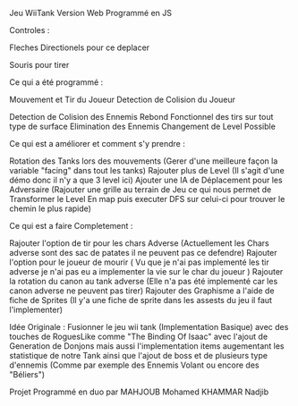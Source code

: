 Jeu WiiTank Version Web Programmé en JS

Controles : 

Fleches Directionels pour ce deplacer

Souris pour tirer 

Ce qui a été programmé : 

Mouvement et Tir du Joueur 
Detection de Colision du Joueur

Detection de Colision des Ennemis 
Rebond Fonctionnel des tirs sur tout type de surface 
Elimination des Ennemis
Changement de Level Possible

Ce qui est a améliorer et comment s'y prendre :

Rotation des Tanks lors des mouvements (Gerer d'une meilleure façon la variable "facing" dans tout les tanks)
Rajouter plus de Level (Il s'agit d'une démo donc il n'y a que 3 level ici)
Ajouter une IA de Déplacement pour les Adversaire (Rajouter une grille au terrain de Jeu ce qui nous permet de Transformer le Level En map puis executer DFS sur celui-ci pour trouver le chemin le plus rapide)

Ce qui est a faire Completement : 

Rajouter l'option de tir pour les chars Adverse (Actuellement les Chars adverse sont des sac de patates il ne peuvent pas ce defendre)
Rajouter l'option pour le joueur de mourir ( Vu que je n'ai pas implementé les tir adverse je n'ai pas eu a implementer la vie sur le char du joueur ) 
Rajouter la rotation du canon au tank adverse (Elle n'a pas été implementé car les canon adverse ne peuvent pas tirer)
Rajouter des Graphisme a l'aide de fiche de Sprites (Il y'a une fiche de sprite dans les assests du jeu il faut l'implementer) 

Idée Originale :
Fusionner le jeu wii tank (Implementation Basique) avec des touches de RoguesLike comme "The Binding Of Isaac" avec l'ajout de Generation de Donjons mais aussi l'implementation items augementant les statistique de notre Tank ainsi que l'ajout de boss et de plusieurs type d'ennemis (Comme par exemple des Ennemis Volant ou encore des "Béliers")

Projet Programmé en duo par
MAHJOUB Mohamed
KHAMMAR Nadjib
